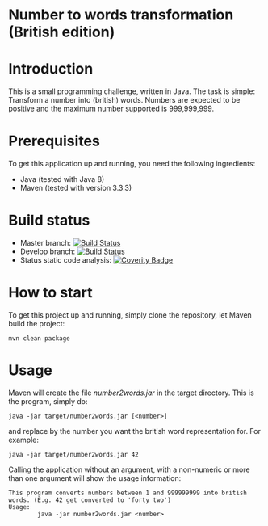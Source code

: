 # Number to words transformation (British edition)

# Introduction
This is a small programming challenge, written in Java. The task is simple: Transform a number into (british) words.
Numbers are expected to be positive and the maximum number supported is 999,999,999.

# Prerequisites
To get this application up and running, you need the following ingredients:
* Java (tested with Java 8)
* Maven (tested with version 3.3.3)

# Build status
* Master branch: [![Build Status](https://travis-ci.org/daincredibleholg/number-to-british-words-java.svg?branch=master)](https://travis-ci.org/daincredibleholg/number-to-british-words-java)
* Develop branch: [![Build Status](https://travis-ci.org/daincredibleholg/number-to-british-words-java.svg?branch=develop)](https://travis-ci.org/daincredibleholg/number-to-british-words-java)
* Status static code analysis: [![Coverity Badge](https://scan.coverity.com/projects/5687/badge.svg)](https://scan.coverity.com/projects/5687)

# How to start
To get this project up and running, simply clone the repository, let Maven build the project:

```
mvn clean package
```

# Usage
Maven will create the file _number2words.jar_ in the target directory. This is the program, simply do:

```
java -jar target/number2words.jar [<number>]
```

and replace _<number>_ by the number you want the british word representation for. For example:

```
java -jar target/number2words.jar 42
```

Calling the application without an argument, with a non-numeric or more than one argument will show the usage
information:
```
This program converts numbers between 1 and 999999999 into british words. (E.g. 42 get converted to 'forty two')
Usage:
        java -jar number2words.jar <number>

```


